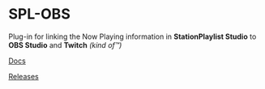 # SPL-OBS
Plug-in for linking the Now Playing information in **StationPlaylist Studio** to **OBS Studio** and **Twitch** *(kind of™)*

[Docs](https://oofdere.github.io/SPL-OBS/)

[Releases](https://github.com/oofdere/SPL-OBS/releases)
